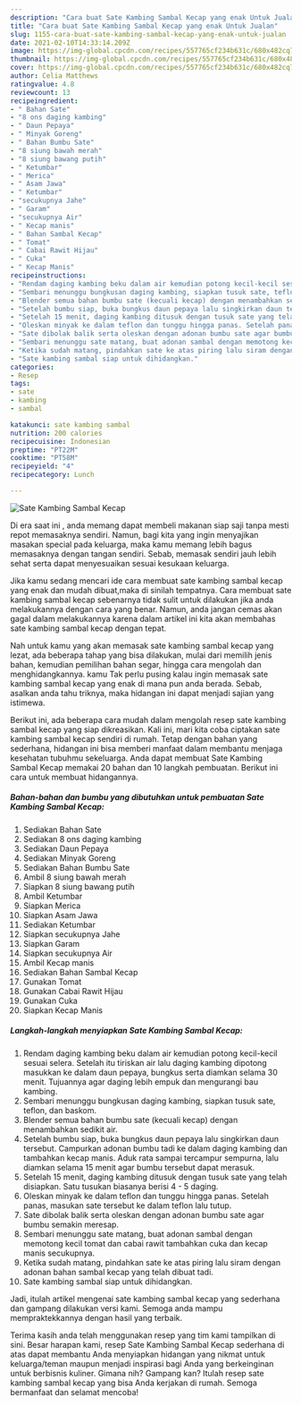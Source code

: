 ```yaml
---
description: "Cara buat Sate Kambing Sambal Kecap yang enak Untuk Jualan"
title: "Cara buat Sate Kambing Sambal Kecap yang enak Untuk Jualan"
slug: 1155-cara-buat-sate-kambing-sambal-kecap-yang-enak-untuk-jualan
date: 2021-02-10T14:33:14.209Z
image: https://img-global.cpcdn.com/recipes/557765cf234b631c/680x482cq70/sate-kambing-sambal-kecap-foto-resep-utama.jpg
thumbnail: https://img-global.cpcdn.com/recipes/557765cf234b631c/680x482cq70/sate-kambing-sambal-kecap-foto-resep-utama.jpg
cover: https://img-global.cpcdn.com/recipes/557765cf234b631c/680x482cq70/sate-kambing-sambal-kecap-foto-resep-utama.jpg
author: Celia Matthews
ratingvalue: 4.8
reviewcount: 13
recipeingredient:
- " Bahan Sate"
- "8 ons daging kambing"
- " Daun Pepaya"
- " Minyak Goreng"
- " Bahan Bumbu Sate"
- "8 siung bawah merah"
- "8 siung bawang putih"
- " Ketumbar"
- " Merica"
- " Asam Jawa"
- " Ketumbar"
- "secukupnya Jahe"
- " Garam"
- "secukupnya Air"
- " Kecap manis"
- " Bahan Sambal Kecap"
- " Tomat"
- " Cabai Rawit Hijau"
- " Cuka"
- " Kecap Manis"
recipeinstructions:
- "Rendam daging kambing beku dalam air kemudian potong kecil-kecil sesuai selera. Setelah itu tiriskan air lalu daging kambing dipotong masukkan ke dalam daun pepaya, bungkus serta diamkan selama 30 menit. Tujuannya agar daging lebih empuk dan mengurangi bau kambing."
- "Sembari menunggu bungkusan daging kambing, siapkan tusuk sate, teflon, dan baskom."
- "Blender semua bahan bumbu sate (kecuali kecap) dengan menambahkan sedikit air."
- "Setelah bumbu siap, buka bungkus daun pepaya lalu singkirkan daun tersebut. Campurkan adonan bumbu tadi ke dalam daging kambing dan tambahkan kecap manis. Aduk rata sampai tercampur sempurna, lalu diamkan selama 15 menit agar bumbu tersebut dapat merasuk."
- "Setelah 15 menit, daging kambing ditusuk dengan tusuk sate yang telah disiapkan. Satu tusukan biasanya berisi 4 - 5 daging."
- "Oleskan minyak ke dalam teflon dan tunggu hingga panas. Setelah panas, masukan sate tersebut ke dalam teflon lalu tutup."
- "Sate dibolak balik serta oleskan dengan adonan bumbu sate agar bumbu semakin meresap."
- "Sembari menunggu sate matang, buat adonan sambal dengan memotong kecil tomat dan cabai rawit tambahkan cuka dan kecap manis secukupnya."
- "Ketika sudah matang, pindahkan sate ke atas piring lalu siram dengan adonan bahan sambal kecap yang telah dibuat tadi."
- "Sate kambing sambal siap untuk dihidangkan."
categories:
- Resep
tags:
- sate
- kambing
- sambal

katakunci: sate kambing sambal 
nutrition: 200 calories
recipecuisine: Indonesian
preptime: "PT22M"
cooktime: "PT58M"
recipeyield: "4"
recipecategory: Lunch

---
```



![Sate Kambing Sambal Kecap](https://img-global.cpcdn.com/recipes/557765cf234b631c/680x482cq70/sate-kambing-sambal-kecap-foto-resep-utama.jpg)

Di era  saat ini , anda memang dapat membeli makanan siap saji tanpa mesti repot memasaknya sendiri. Namun, bagi kita yang ingin menyajikan masakan special pada keluarga, maka kamu memang lebih bagus memasaknya dengan tangan sendiri. Sebab, memasak sendiri jauh lebih sehat serta dapat menyesuaikan sesuai kesukaan keluarga.

Jika kamu sedang mencari ide cara membuat sate kambing sambal kecap yang enak dan mudah dibuat,maka di sinilah tempatnya. Cara membuat sate kambing sambal kecap  sebenarnya tidak sulit untuk dilakukan jika anda melakukannya dengan cara yang benar. Namun, anda jangan cemas akan gagal dalam melakukannya 
karena dalam artikel ini kita akan membahas sate kambing sambal kecap dengan tepat.  



Nah untuk kamu yang akan memasak sate kambing sambal kecap yang lezat, ada beberapa tahap yang bisa dilakukan, mulai dari memilih jenis bahan, kemudian pemilihan bahan segar, hingga cara mengolah dan menghidangkannya. kamu Tak perlu pusing kalau ingin memasak sate kambing sambal kecap yang enak di mana pun anda berada. Sebab, asalkan anda  tahu triknya, maka hidangan ini dapat menjadi sajian yang istimewa.

Berikut ini, ada beberapa cara mudah dalam mengolah resep sate kambing sambal kecap yang siap dikreasikan. Kali ini, mari kita coba ciptakan sate kambing sambal kecap sendiri di rumah. Tetap dengan bahan yang sederhana, hidangan ini bisa memberi manfaat dalam membantu menjaga kesehatan tubuhmu sekeluarga. Anda dapat membuat Sate Kambing Sambal Kecap memakai 20 bahan dan 10 langkah pembuatan. Berikut ini cara untuk membuat hidangannya.

<!--inarticleads1-->

##### Bahan-bahan dan bumbu yang dibutuhkan untuk pembuatan Sate Kambing Sambal Kecap:

1. Sediakan  Bahan Sate
1. Sediakan 8 ons daging kambing
1. Sediakan  Daun Pepaya
1. Sediakan  Minyak Goreng
1. Sediakan  Bahan Bumbu Sate
1. Ambil 8 siung bawah merah
1. Siapkan 8 siung bawang putih
1. Ambil  Ketumbar
1. Siapkan  Merica
1. Siapkan  Asam Jawa
1. Sediakan  Ketumbar
1. Siapkan secukupnya Jahe
1. Siapkan  Garam
1. Siapkan secukupnya Air
1. Ambil  Kecap manis
1. Sediakan  Bahan Sambal Kecap
1. Gunakan  Tomat
1. Gunakan  Cabai Rawit Hijau
1. Gunakan  Cuka
1. Siapkan  Kecap Manis




<!--inarticleads2-->

##### Langkah-langkah menyiapkan Sate Kambing Sambal Kecap:

1. Rendam daging kambing beku dalam air kemudian potong kecil-kecil sesuai selera. Setelah itu tiriskan air lalu daging kambing dipotong masukkan ke dalam daun pepaya, bungkus serta diamkan selama 30 menit. Tujuannya agar daging lebih empuk dan mengurangi bau kambing.
1. Sembari menunggu bungkusan daging kambing, siapkan tusuk sate, teflon, dan baskom.
1. Blender semua bahan bumbu sate (kecuali kecap) dengan menambahkan sedikit air.
1. Setelah bumbu siap, buka bungkus daun pepaya lalu singkirkan daun tersebut. Campurkan adonan bumbu tadi ke dalam daging kambing dan tambahkan kecap manis. Aduk rata sampai tercampur sempurna, lalu diamkan selama 15 menit agar bumbu tersebut dapat merasuk.
1. Setelah 15 menit, daging kambing ditusuk dengan tusuk sate yang telah disiapkan. Satu tusukan biasanya berisi 4 - 5 daging.
1. Oleskan minyak ke dalam teflon dan tunggu hingga panas. Setelah panas, masukan sate tersebut ke dalam teflon lalu tutup.
1. Sate dibolak balik serta oleskan dengan adonan bumbu sate agar bumbu semakin meresap.
1. Sembari menunggu sate matang, buat adonan sambal dengan memotong kecil tomat dan cabai rawit tambahkan cuka dan kecap manis secukupnya.
1. Ketika sudah matang, pindahkan sate ke atas piring lalu siram dengan adonan bahan sambal kecap yang telah dibuat tadi.
1. Sate kambing sambal siap untuk dihidangkan.




Jadi, itulah artikel mengenai  sate kambing sambal kecap  yang sederhana dan gampang dilakukan versi kami. Semoga anda mampu mempraktekkannya dengan hasil yang terbaik. 

Terima kasih anda telah menggunakan resep yang tim kami tampilkan di sini. Besar harapan kami, resep  Sate Kambing Sambal Kecap sederhana di atas dapat membantu Anda menyiapkan hidangan yang nikmat untuk keluarga/teman maupun menjadi inspirasi bagi Anda yang berkeinginan untuk berbisnis kuliner. Gimana nih? Gampang kan? Itulah resep sate kambing sambal kecap yang bisa Anda kerjakan di rumah. Semoga bermanfaat dan selamat mencoba!

